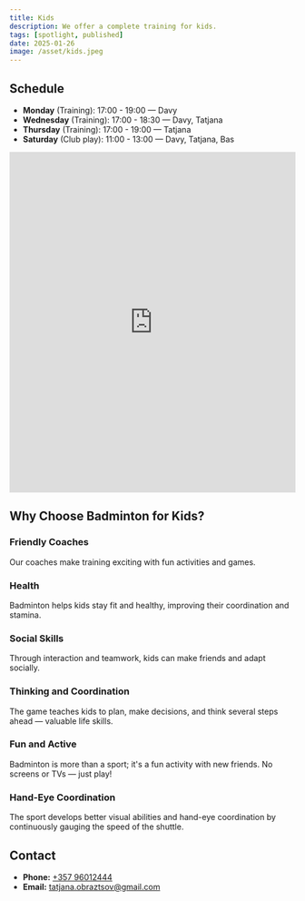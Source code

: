 ```yaml
---
title: Kids
description: We offer a complete training for kids.
tags: [spotlight, published]
date: 2025-01-26
image: /asset/kids.jpeg
---
```


## Schedule

- **Monday** (Training): 17:00 - 19:00 — Davy  
- **Wednesday** (Training): 17:00 - 18:30 — Davy, Tatjana  
- **Thursday** (Training): 17:00 - 19:00 — Tatjana  
- **Saturday** (Club play): 11:00 - 13:00 — Davy, Tatjana, Bas  

<iframe loading="lazy" title="Children Calendar" src="https://calendar.google.com/calendar/embed?src=df7aa66bfa29f536097c661404e0e3a1c9c9917c01228424627574fbc5cd37a3%40group.calendar.google.com&mode=AGENDA&amp;ctz=Asia%2FNicosia&amp;hl={{lang}}" style="border:0" width="100%" height="600" frameborder="0" scrolling="no"></iframe>

## Why Choose Badminton for Kids?

### Friendly Coaches
Our coaches make training exciting with fun activities and games.

### Health
Badminton helps kids stay fit and healthy, improving their coordination and stamina.

### Social Skills
Through interaction and teamwork, kids can make friends and adapt socially.

### Thinking and Coordination
The game teaches kids to plan, make decisions, and think several steps ahead — valuable life skills.

### Fun and Active
Badminton is more than a sport; it's a fun activity with new friends. No screens or TVs — just play!

### Hand-Eye Coordination
The sport develops better visual abilities and hand-eye coordination by continuously gauging the speed of the shuttle.

## Contact

- **Phone:** [+357 96012444](tel:+35796012444)
- **Email:** tatjana.obraztsov@gmail.com
